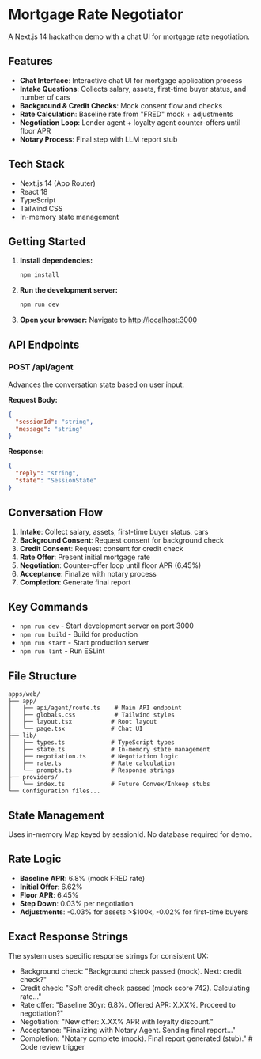 # Mortgage Rate Negotiator

A Next.js 14 hackathon demo with a chat UI for mortgage rate negotiation.

## Features

- **Chat Interface**: Interactive chat UI for mortgage application process
- **Intake Questions**: Collects salary, assets, first-time buyer status, and number of cars
- **Background & Credit Checks**: Mock consent flow and checks
- **Rate Calculation**: Baseline rate from "FRED" mock + adjustments
- **Negotiation Loop**: Lender agent + loyalty agent counter-offers until floor APR
- **Notary Process**: Final step with LLM report stub

## Tech Stack

- Next.js 14 (App Router)
- React 18
- TypeScript
- Tailwind CSS
- In-memory state management

## Getting Started

1. **Install dependencies:**
   ```bash
   npm install
   ```

2. **Run the development server:**
   ```bash
   npm run dev
   ```

3. **Open your browser:**
   Navigate to [http://localhost:3000](http://localhost:3000)

## API Endpoints

### POST /api/agent

Advances the conversation state based on user input.

**Request Body:**
```json
{
  "sessionId": "string",
  "message": "string"
}
```

**Response:**
```json
{
  "reply": "string",
  "state": "SessionState"
}
```

## Conversation Flow

1. **Intake**: Collect salary, assets, first-time buyer status, cars
2. **Background Consent**: Request consent for background check
3. **Credit Consent**: Request consent for credit check
4. **Rate Offer**: Present initial mortgage rate
5. **Negotiation**: Counter-offer loop until floor APR (6.45%)
6. **Acceptance**: Finalize with notary process
7. **Completion**: Generate final report

## Key Commands

- `npm run dev` - Start development server on port 3000
- `npm run build` - Build for production
- `npm run start` - Start production server
- `npm run lint` - Run ESLint

## File Structure

```
apps/web/
├── app/
│   ├── api/agent/route.ts    # Main API endpoint
│   ├── globals.css           # Tailwind styles
│   ├── layout.tsx           # Root layout
│   └── page.tsx             # Chat UI
├── lib/
│   ├── types.ts             # TypeScript types
│   ├── state.ts             # In-memory state management
│   ├── negotiation.ts       # Negotiation logic
│   ├── rate.ts              # Rate calculation
│   └── prompts.ts           # Response strings
├── providers/
│   └── index.ts             # Future Convex/Inkeep stubs
└── Configuration files...
```

## State Management

Uses in-memory Map keyed by sessionId. No database required for demo.

## Rate Logic

- **Baseline APR**: 6.8% (mock FRED rate)
- **Initial Offer**: 6.62%
- **Floor APR**: 6.45%
- **Step Down**: 0.03% per negotiation
- **Adjustments**: -0.03% for assets >$100k, -0.02% for first-time buyers

## Exact Response Strings

The system uses specific response strings for consistent UX:

- Background check: "Background check passed (mock). Next: credit check?"
- Credit check: "Soft credit check passed (mock score 742). Calculating rate..."
- Rate offer: "Baseline 30yr: 6.8%. Offered APR: X.XX%. Proceed to negotiation?"
- Negotiation: "New offer: X.XX% APR with loyalty discount."
- Acceptance: "Finalizing with Notary Agent. Sending final report..."
- Completion: "Notary complete (mock). Final report generated (stub)."
#   C o d e   r e v i e w   t r i g g e r  
 